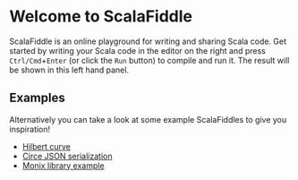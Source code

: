 # Welcome to ScalaFiddle

ScalaFiddle is an online playground for writing and sharing Scala code. Get started by writing your Scala code
in the editor on the right and press `Ctrl/Cmd`+`Enter` (or click the `Run` button) to compile and run it. The result
will be shown in this left hand panel.

## Examples

Alternatively you can take a look at some example ScalaFiddles to give you inspiration!

* [Hilbert curve](https://scalafiddle.io/sf/UbLKYAK/1)
* [Circe JSON serialization](https://scalafiddle.io/sf/T3iPnC/1)
* [Monix library example](https://scalafiddle.io/sf/eYtp3Lu/0)
